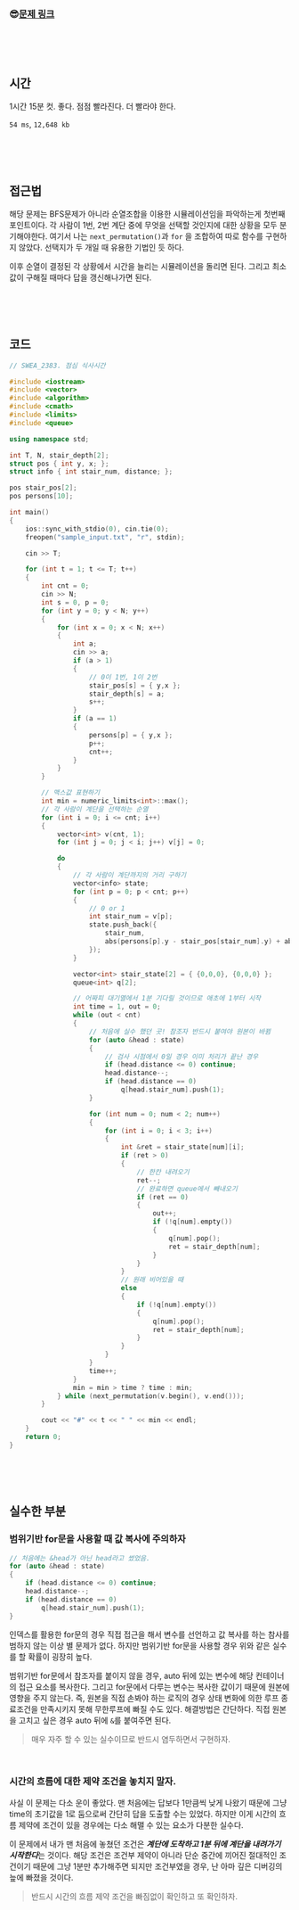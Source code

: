 

### &#128526;[문제 링크](https://swexpertacademy.com/main/code/problem/problemDetail.do?contestProbId=AV5-BEE6AK0DFAVl)

<br>

<br>

<br>

## 시간

1시간 15분 컷. 좋다. 점점 빨라진다. 더 빨라야 한다. 

`54 ms`, `12,648 kb`

<br>

<br>

<br>

## 접근법

해당 문제는 BFS문제가 아니라 순열조합을 이용한 시뮬레이션임을 파악하는게 첫번째 포인트이다. 각 사람이 1번, 2번 계단 중에 무엇을 선택할 것인지에 대한 상황을 모두 분기해야한다. 여기서 나는 `next_permutation()`과 `for` 을 조합하여 따로 함수를 구현하지 않았다. 선택지가 두 개일 때 유용한 기법인 듯 하다.

이후 순열이 결정된 각 상황에서 시간을 늘리는 시뮬레이션을 돌리면 된다. 그리고 최소값이 구해질 때마다 답을 갱신해나가면 된다.

<br>

<br>

<br>

## 코드

```cpp
// SWEA_2383. 점심 식사시간

#include <iostream>
#include <vector>
#include <algorithm>
#include <cmath>
#include <limits>
#include <queue>

using namespace std;

int T, N, stair_depth[2];
struct pos { int y, x; };
struct info { int stair_num, distance; };

pos stair_pos[2];
pos persons[10];

int main()
{
	ios::sync_with_stdio(0), cin.tie(0);
	freopen("sample_input.txt", "r", stdin);

	cin >> T;

	for (int t = 1; t <= T; t++)
	{
		int cnt = 0;
		cin >> N;
		int s = 0, p = 0;
		for (int y = 0; y < N; y++)
		{
			for (int x = 0; x < N; x++)
			{
				int a;
				cin >> a;
				if (a > 1)
				{
					// 0이 1번, 1이 2번
					stair_pos[s] = { y,x };
					stair_depth[s] = a;
					s++;
				}
				if (a == 1)
				{
					persons[p] = { y,x };
					p++;
					cnt++;
				}
			}
		}

		// 맥스값 표현하기
		int min = numeric_limits<int>::max();
		// 각 사람이 계단을 선택하는 순열
		for (int i = 0; i <= cnt; i++)
		{
			vector<int> v(cnt, 1);
			for (int j = 0; j < i; j++) v[j] = 0;

			do
			{
				// 각 사람이 계단까지의 거리 구하기
				vector<info> state;
				for (int p = 0; p < cnt; p++)
				{
					// 0 or 1
					int stair_num = v[p];
					state.push_back({
						stair_num,
						abs(persons[p].y - stair_pos[stair_num].y) + abs(persons[p].x - stair_pos[stair_num].x)
					});
				}

				vector<int> stair_state[2] = { {0,0,0}, {0,0,0} };
				queue<int> q[2];

				// 어짜피 대기열에서 1분 기다릴 것이므로 애초에 1부터 시작
				int time = 1, out = 0;
				while (out < cnt)
				{
					// 처음에 실수 했던 곳! 참조자 반드시 붙여야 원본이 바뀜
					for (auto &head : state)
					{
                        // 검사 시점에서 0일 경우 이미 처리가 끝난 경우
						if (head.distance <= 0) continue;
						head.distance--;
						if (head.distance == 0)
							q[head.stair_num].push(1);
					}

					for (int num = 0; num < 2; num++)
					{
						for (int i = 0; i < 3; i++)
						{
							int &ret = stair_state[num][i];
							if (ret > 0)
							{
								// 한칸 내려오기
								ret--;
								// 완료하면 queue에서 빼내오기
								if (ret == 0)
								{
									out++;
									if (!q[num].empty())
									{
										q[num].pop();
										ret = stair_depth[num];
									}
								}
							}
							// 원래 비어있을 때
							else
							{
								if (!q[num].empty())
								{
									q[num].pop();
									ret = stair_depth[num];
								}
							}
						}
					}
					time++;
				}
				min = min > time ? time : min;
			} while (next_permutation(v.begin(), v.end()));
		}

		cout << "#" << t << " " << min << endl;
	}
	return 0;
}
```

<br>

<br>

<br>

## 실수한 부분

### 범위기반 for문을 사용할 때 값 복사에 주의하자

```cpp
// 처음에는 &head가 아닌 head라고 썼었음.
for (auto &head : state)
{
    if (head.distance <= 0) continue;
    head.distance--;
    if (head.distance == 0)
        q[head.stair_num].push(1);
}
```

인덱스를 활용한 for문의 경우 직접 접근을 해서 변수를 선언하고 값 복사를 하는 참사를 범하지 않는 이상 별 문제가 없다. 하지만 범위기반 for문을 사용할 경우 위와 같은 실수를 할 확률이 굉장히 높다.

범위기반 for문에서 참조자를 붙이지 않을 경우,  auto 뒤에 있는 변수에 해당 컨테이너의 접근 요소를 복사한다. 그리고 for문에서 다루는 변수는 복사한 값이기 때문에 원본에 영향을 주지 않는다. 즉, 원본을 직접 손봐야 하는 로직의 경우 상태 변화에 의한 루프 종료조건을 만족시키지 못해 무한루프에 빠질 수도 있다. 해결방법은 간단하다. 직접 원본을 고치고 싶은 경우 auto 뒤에 `&`를 붙여주면 된다.

> 매우 자주 할 수 있는 실수이므로 반드시 염두하면서 구현하자.

<br>

### 시간의 흐름에 대한 제약 조건을 놓치지 말자.

사실 이 문제는 다소 운이 좋았다. 맨 처음에는 답보다 1만큼씩 낮게 나왔기 때문에 그냥 time의 초기값을 1로 둠으로써 간단히 답을 도출할 수는 있었다. 하지만 이게 시간의 흐름 제약에 조건이 있을 경우에는 다소 해맬 수 있는 요소가 다분한 실수다.

이 문제에서 내가 맨 처음에 놓쳤던 조건은 ***계단에 도착하고 1분 뒤에 계단을 내려가기 시작한다***는 것이다. 해당 조건은 조건부 제약이 아니라 단순 중간에 끼어진 절대적인 조건이기 때문에 그냥 1분만 추가해주면 되지만 조건부였을 경우, 난 아마 깊은 디버깅의 늪에 빠졌을 것이다.

> 반드시 시간의 흐름 제약 조건을 빠짐없이 확인하고 또 확인하자.

### 







